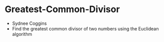 # Greatest-Common-Divisor
* Sydnee Coggins
* Find the greatest common divisor of two numbers using the Euclidean algorithm
